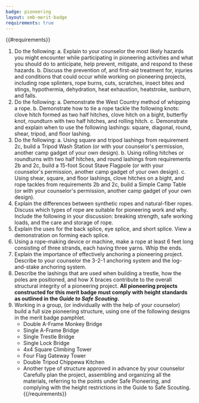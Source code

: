 ```yaml
---
badge: pioneering
layout: smb-merit-badge
requirements: true
---
```


{{#requirements}}
1. Do the following:
    a. Explain to your counselor the most likely hazards you might encounter while participating in pioneering activities and what you should do to anticipate, help prevent, mitigate, and respond to these hazards.
    b. Discuss the prevention of, and first-aid treatment for, injuries and conditions that could occur while working on pioneering projects, including rope splinters, rope burns, cuts, scratches, insect bites and stings, hypothermia, dehydration, heat exhaustion, heatstroke, sunburn, and falls.
2. Do the following:
    a. Demonstrate the West Country method of whipping a rope.
    b. Demonstrate how to tie a rope tackle the following knots: clove hitch formed as two half hitches, clove hitch on a bight, butterfly knot, roundturn with two half hitches, and rolling hitch.
    c. Demonstrate and explain when to use the following lashings: square, diagonal, round, shear, tripod, and floor lashing.
3. Do the following:
    a. Using square and tripod lashings from requirement 2c, build a Tripod Wash Station (or with your counselor's permission, another camp gadget of your own design).
    b. Using rolling hitches or roundturns with two half hitches, and round lashings from requirements 2b and 2c, build a 15-foot Scout Stave Flagpole (or with your counselor's permission, another camp gadget of your own design).
    c. Using shear, square, and floor lashings, clove hitches on a bight, and rope tackles from requirements 2b and 2c, build a Simple Camp Table (or with your counselor's permission, another camp gadget of your own design).
4. Explain the differences between synthetic ropes and natural-fiber ropes. Discuss which types of rope are suitable for pioneering work and why. Include the following in your discussion: breaking strength, safe working loads, and the care and storage of rope.
5. Explain the uses for the back splice, eye splice, and short splice. View a demonstration on forming each splice.
6. Using a rope-making device or machine, make a rope at least 6 feet long consisting of three strands, each having three yarns. Whip the ends.
7. Explain the importance of effectively anchoring a pioneering project. Describe to your counselor the 3-2-1 anchoring system and the log-and-stake anchoring system.
8. Describe the lashings that are used when building a trestle, how the poles are positioned, and how X braces contribute to the overall structural integrity of a pioneering project.
**All pioneering projects constructed for this merit badge must comply with height standards as outlined in the *Guide to Safe Scouting*.**
9. Working in a group, (or individually with the help of your counselor) build a full size pioneering structure, using one of the following designs in the merit badge pamphlet.
    * Double A-Frame Monkey Bridge
    * Single A-Frame Bridge
    * Single Trestle Bridge
    * Single Lock Bridge
    * 4x4 Square Climbing Tower
    * Four Flag Gateway Tower
    * Double Tripod Chippewa Kitchen
    * Another type of structure approved in advance by your counselor
    Carefully plan the project, assembling and organizing all the materials, referring to the points under Safe Pioneering, and complying with the height restrictions in the Guide to Safe Scouting.
{{/requirements}}
